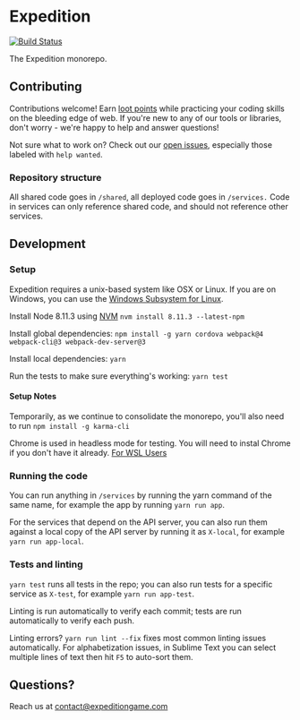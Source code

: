# Expedition

[![Build Status](https://travis-ci.org/ExpeditionRPG/expedition.svg?branch=master)](https://travis-ci.org/ExpeditionRPG/expedition)

The Expedition monorepo.

## Contributing

Contributions welcome! Earn [loot points](https://expeditiongame.com/loot) while practicing your coding skills on the bleeding edge of web. If you're new to any of our tools or libraries, don't worry - we're happy to help and answer questions!

Not sure what to work on? Check out our [open issues](https://github.com/ExpeditionRPG/expedition/issues), especially those labeled with `help wanted`.

### Repository structure

All shared code goes in `/shared`, all deployed code goes in `/services.` Code in services can only reference shared code, and should not reference other services.

## Development

### Setup

Expedition requires a unix-based system like OSX or Linux. If you are on Windows, you can use the [Windows Subsystem for Linux](https://docs.microsoft.com/en-us/windows/wsl/install-win10).

Install Node 8.11.3 using [NVM](https://github.com/creationix/nvm) `nvm install 8.11.3 --latest-npm`

Install global dependencies: `npm install -g yarn cordova webpack@4 webpack-cli@3 webpack-dev-server@3`

Install local dependencies: `yarn`

Run the tests to make sure everything's working: `yarn test`

#### Setup Notes

Temporarily, as we continue to consolidate the monorepo, you'll also need to run `npm install -g karma-cli`

Chrome is used in headless mode for testing. You will need to instal Chrome if you don't have it already. [For WSL Users](https://askubuntu.com/a/510186)

### Running the code

You can run anything in `/services` by running the yarn command of the same name, for example the app by running `yarn run app`.

For the services that depend on the API server, you can also run them against a local copy of the API server by running it as `X-local`, for example `yarn run app-local`.

### Tests and linting

`yarn test` runs all tests in the repo; you can also run tests for a specific service as `X-test`, for example `yarn run app-test`.

Linting is run automatically to verify each commit; tests are run automatically to verify each push.

Linting errors? `yarn run lint --fix` fixes most common linting issues automatically. For alphabetization issues, in Sublime Text you can select multiple lines of text then hit `F5` to auto-sort them.

## Questions?

Reach us at contact@expeditiongame.com
